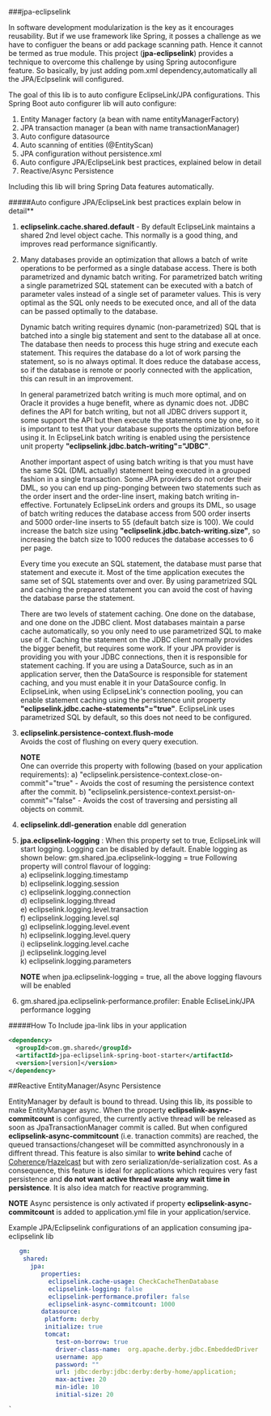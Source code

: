 ###jpa-eclipselink

In software development modularization is the key as it encourages reusability. But if we use framework like Spring, it
posses a challenge as we have to configuer the beans or add package scanning path. Hence it cannot be termed as true module.
This project (**jpa-eclipselink**) provides a technique to overcome this challenge by using Spring autoconfigure feature. So basically, by 
just adding pom.xml dependency,automatically all the JPA/Eclpselink will configured. 

The goal of this lib is to auto configure EclipseLink/JPA configurations. This Spring Boot auto configurer lib will
auto configure:
1. Entity Manager factory (a bean with name entityManagerFactory)
2. JPA transaction manager (a bean with name transactionManager)
3. Auto configure datasource
4. Auto scanning of entities (@EntityScan)
5. JPA configuration without persistence.xml
6. Auto configure JPA/EclipseLink best practices, explained below in detail
7. Reactive/Async Persistence

Including this lib will bring Spring Data features automatically. 

#####Auto configure JPA/EclipseLink best practices explain below in detail**

1. **eclipselink.cache.shared.default** - By default EclipseLink maintains a shared 2nd level object cache. This
   normally is a good thing, and improves read performance significantly. 
   
2. Many databases provide an optimization that allows a batch of write operations to be performed as a single database 
   access. There is both parametrized and dynamic batch writing. For parametrized batch writing a single parametrized 
   SQL statement can be executed with a batch of parameter vales instead of a single set of parameter values. This is 
   very optimal as the SQL only needs to be executed once, and all of the data can be passed optimally to the database.
   
   Dynamic batch writing requires dynamic (non-parametrized) SQL that is batched into a single big statement and sent to
   the database all at once. The database then needs to process this huge string and execute each statement. This 
   requires the database do a lot of work parsing the statement, so is no always optimal. It does reduce the database 
   access, so if the database is remote or poorly connected with the application, this can result in an improvement.
   
   In general parametrized batch writing is much more optimal, and on Oracle it provides a huge benefit, where as 
   dynamic does not. JDBC defines the API for batch writing, but not all JDBC drivers support it, some support the API
   but then execute the statements one by one, so it is important to test that your database supports the optimization 
   before using it. In EclipseLink batch writing is enabled using the persistence unit property 
   **"eclipselink.jdbc.batch-writing"="JDBC"**.
   
   Another important aspect of using batch writing is that you must have the same SQL (DML actually) statement being 
   executed in a grouped fashion in a single transaction. Some JPA providers do not order their DML, so you can end up 
   ping-ponging between two statements such as the order insert and the order-line insert, making batch 
   writing in-effective. Fortunately EclipseLink orders and groups its DML, so usage of batch writing reduces the 
   database access from 500 order inserts and 5000 order-line inserts to 55 (default batch size is 100). We could 
   increase the batch size using **"eclipselink.jdbc.batch-writing.size"**, so increasing the batch size to 1000 reduces 
   the database accesses to 6 per page.
   
   Every time you execute an SQL statement, the database must parse that statement and execute it. Most of the time 
   application executes the same set of SQL statements over and over. By using parametrized SQL and caching the 
   prepared statement you can avoid the cost of having the database parse the statement.
   
   There are two levels of statement caching. One done on the database, and one done on the JDBC client. Most databases 
   maintain a parse cache automatically, so you only need to use parametrized SQL to make use of it. Caching the 
   statement on the JDBC client normally provides the bigger benefit, but requires some work. If your JPA provider is 
   providing you with your JDBC connections, then it is responsible for statement caching. If you are using a 
   DataSource, such as in an application server, then the DataSource is responsible for statement caching, and you must 
   enable it in your DataSource config. In EclipseLink, when using EclipseLink's connection pooling, you can enable 
   statement caching using the persistence unit property **"eclipselink.jdbc.cache-statements"="true"**. EclipseLink 
   uses parametrized SQL by default, so this does not need to be configured.
   
 3. **eclipselink.persistence-context.flush-mode**   
     Avoids the cost of flushing on every query execution.
 
    **NOTE**  
        One can override this property with following (based on your application requirements):
        a) "eclipselink.persistence-context.close-on-commit"="true" - Avoids the cost of resuming the persistence context 
            after the commit.
        b) "eclipselink.persistence-context.persist-on-commit"="false" - Avoids the cost of traversing and persisting all 
            objects on commit. 
    
 4. **eclipselink.ddl-generation** enable ddl generation
 
 5. **jpa.eclipselink-logging** : When this property set to true, EclipseLink will start logging. 
    Logging can be disabled by default. Enable logging as shown below:
    gm.shared.jpa.eclipselink-logging = true
    Following property will control flavour of logging:  
    a) eclipselink.logging.timestamp  
    b) eclipselink.logging.session  
    c) eclipselink.logging.connection  
    d) eclipselink.logging.thread  
    e) eclipselink.logging.level.transaction  
    f) eclipselink.logging.level.sql  
    g) eclipselink.logging.level.event  
    h) eclipselink.logging.level.query  
    i) eclipselink.logging.level.cache  
    j) eclipselink.logging.level  
    k) eclipselink.logging.parameters  
    
    **NOTE** when jpa.eclipselink-logging = true, all the above logging flavours will be enabled
    
 6. gm.shared.jpa.eclipselink-performance.profiler: Enable EcliseLink/JPA performance logging
 
 
 #####How To Include jpa-link libs in your application  
   
   ````xml  
   <dependency>  
     <groupId>com.gm.shared</groupId>  
     <artifactId>jpa-eclipselink-spring-boot-starter</artifactId>  
     <version>[version]</version>  
   </dependency>
   ````
  
  ##Reactive EntityManager/Async Persistence
  
  EntityManager by default is bound to thread. Using this lib, its possible to make EntityManager async.
  When the property **eclipselink-async-commitcount** is configured, the currently active thread will be released as
  soon as JpaTransactionManager commit is called. But when configured **eclipselink-async-commitcount** (i.e. tranaction commits) are reached, the queued transactions/changeset
  will be committed asynchronously in a diffrent thread. This feature is also similar to **write behind** cache of [Coherence](https://docs.oracle.com/cd/E15357_01/coh.360/e15723/cache_rtwtwbra.htm#COHDG5177)/[Hazelcast](http://docs.hazelcast.org/docs/latest-dev/manual/html-single/index.html#map) but with zero
  serialization/de-serialization cost. As a consequence, this feature is ideal for applications which requires very fast
  persistence and **do not want active thread waste any wait time in persistence**. It is also idea match for reactive programming. 
  
  **NOTE** Async persistence is only activated if property **eclipselink-async-commitcount** is added to application.yml
  file in your application/service.
  
   Example JPA/Eclipselink configurations of an application consuming jpa-eclipselink lib
   
   ```` yaml
      gm:
       shared:
         jpa:
            properties:
              eclipselink.cache-usage: CheckCacheThenDatabase
              eclipselink-logging: false
              eclipselink-performance.profiler: false
              eclipselink-async-commitcount: 1000
            datasource:
             platform: derby
             initialize: true
             tomcat:
                test-on-borrow: true
                driver-class-name:  org.apache.derby.jdbc.EmbeddedDriver
                username: app
                password: ""
                url: jdbc:derby:jdbc:derby:derby-home/application;
                max-active: 20
                min-idle: 10
                initial-size: 20
   ````

    `
    
   
   
   

